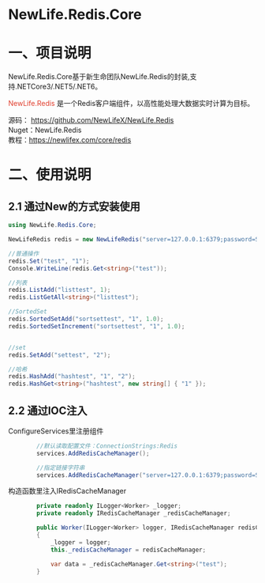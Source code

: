# NewLife.Redis.Core

<h1>一、项目说明</h1>
<p>NewLife.Redis.Core基于新生命团队NewLife.Redis的封装,支持.NETCore3/.NET5/.NET6。</p>
<p dir="auto"><span style="color: #e03e2d;">NewLife.Redis</span> 是一个Redis客户端组件，以高性能处理大数据实时计算为目标。</p>
<p dir="auto">源码：&nbsp;<a href="https://github.com/NewLifeX/NewLife.Redis">https://github.com/NewLifeX/NewLife.Redis</a><br />Nuget：NewLife.Redis<br />教程：<a href="https://newlifex.com/core/redis" rel="nofollow">https://newlifex.com/core/redis</a></p>
<h1>二、使用说明</h1>
<h2>2.1 通过New的方式安装使用</h2>

```csharp
using NewLife.Redis.Core;

NewLifeRedis redis = new NewLifeRedis("server=127.0.0.1:6379;password=Shiny123456;db=4");

//普通操作
redis.Set("test", "1");
Console.WriteLine(redis.Get<string>("test"));

//列表
redis.ListAdd("listtest", 1);
redis.ListGetAll<string>("listtest");

//SortedSet
redis.SortedSetAdd("sortsettest", "1", 1.0);
redis.SortedSetIncrement("sortsettest", "1", 1.0);


//set
redis.SetAdd("settest", "2");

//哈希
redis.HashAdd("hashtest", "1", "2");
redis.HashGet<string>("hashtest", new string[] { "1" });
```

<h2>2.2 通过IOC注入</h2>
<p>ConfigureServices里注册组件</p>

```csharp
        //默认读取配置文件：ConnectionStrings:Redis
        services.AddRedisCacheManager();

        //指定链接字符串
        services.AddRedisCacheManager("server=127.0.0.1:6379;password=Shiny123456;db=4");
```

<p>构造函数里注入IRedisCacheManager</p>

```csharp
        private readonly ILogger<Worker> _logger;
        private readonly IRedisCacheManager _redisCacheManager;

        public Worker(ILogger<Worker> logger, IRedisCacheManager redisCacheManager)
        {
            _logger = logger;
            this._redisCacheManager = redisCacheManager;

            var data = _redisCacheManager.Get<string>("test");
        }
```

